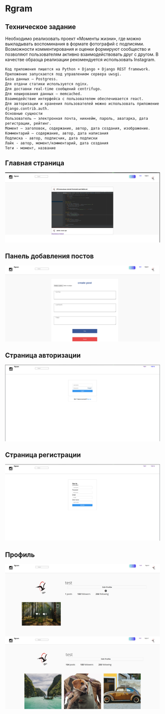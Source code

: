 # Rgram

## Техническое задание

Необходимо реализовать проект «Моменты жизни», где можно выкладывать воспоминания в формате фотографий с подписями. Возможности комментирования и оценки формируют сообщество и позволяют пользователям активно взаимодействовать друг с другом.
В качестве образца реализации рекомендуется использовать Instagram.

```Используемые технологии
Код приложения пишется на Python + Django + Django REST framework.
Приложение запускается под управлением сервера uwsgi.
База данных – Postgress.
Для отдачи статики используется nginx.
Для доставки real-time сообщений centrifugo.
Для кеширования данных – memcached.
Взаимодействие интерфейса с пользователем обеспечивается react.
Для авторизации и хранения пользователей можно использовать приложение django.contrib.auth. 
Основные сущности
Пользователь – электронная почта, никнейм, пароль, аватарка, дата регистрации, рейтинг.
Момент – заголовок, содержание, автор, дата создания, изображение.
Комментарий – содержание, автор, дата написания
Подписка - автор, подписчик, дата подписки
Лайк - автор, момент/комментарий, дата создания
Теги - момент, название
```


## Главная страница 
<img src="https://github.com/dark0ghost/rgram/blob/main/readme_file/rgram.png" alt="main menu">

##  Панель добавления постов
<img src="https://github.com/dark0ghost/rgram/blob/main/readme_file/addpost.png" alt="add moment">

## Страница авторизации
<img src="https://github.com/dark0ghost/rgram/blob/main/readme_file/login.png" alt="login panel">


## Страница регистрации
<img src="https://github.com/dark0ghost/rgram/blob/main/readme_file/signup.png" alt="sign up panel">

## Профиль
<img src="https://github.com/dark0ghost/rgram/blob/main/readme_file/profile.png" alt="profile">
<img src="https://github.com/dark0ghost/rgram/blob/main/readme_file/profile-1.png" alt="profile  1">